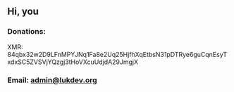 ## Hi, you

### Donations:
XMR: 84qbx32w2D9LFnMPYJNq1Fa8e2Uq25HjfhXqEtbsN31pDTRye6guCqnEsyTxdxSC5ZVSVjYQzgj3tHoVXcuUdjdA29JmgjX
### Email: admin@lukdev.org
